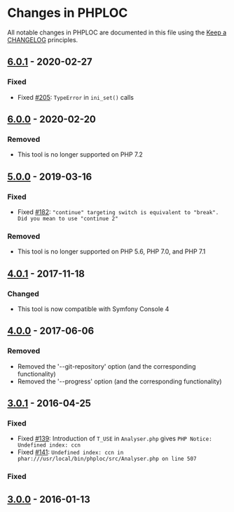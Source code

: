 # Changes in PHPLOC

All notable changes in PHPLOC are documented in this file using the [Keep a CHANGELOG](http://keepachangelog.com/) principles.

## [6.0.1] - 2020-02-27

### Fixed

* Fixed [#205](https://github.com/sebastianbergmann/phploc/pull/205): `TypeError` in `ini_set()` calls

## [6.0.0] - 2020-02-20

### Removed

* This tool is no longer supported on PHP 7.2

## [5.0.0] - 2019-03-16

### Fixed

* Fixed [#182](https://github.com/sebastianbergmann/phploc/pull/182): `"continue" targeting switch is equivalent to "break". Did you mean to use "continue 2"`

### Removed

* This tool is no longer supported on PHP 5.6, PHP 7.0, and PHP 7.1

## [4.0.1] - 2017-11-18

### Changed

* This tool is now compatible with Symfony Console 4

## [4.0.0] - 2017-06-06

### Removed

* Removed the '--git-repository' option (and the corresponding functionality)
* Removed the '--progress' option (and the corresponding functionality)

## [3.0.1] - 2016-04-25

### Fixed

* Fixed [#139](https://github.com/sebastianbergmann/phploc/issues/139): Introduction of `T_USE` in `Analyser.php` gives `PHP Notice: Undefined index: ccn`
* Fixed [#141](https://github.com/sebastianbergmann/phploc/issues/141): `Undefined index: ccn in phar:///usr/local/bin/phploc/src/Analyser.php on line 507`

### Fixed

## [3.0.0] - 2016-01-13

[6.0.1]: https://github.com/sebastianbergmann/phploc/compare/6.0.0...6.0.1
[6.0.0]: https://github.com/sebastianbergmann/phploc/compare/5.0.0...6.0.0
[5.0.0]: https://github.com/sebastianbergmann/phploc/compare/4.0.1...5.0.0
[4.0.1]: https://github.com/sebastianbergmann/phploc/compare/4.0.0...4.0.1
[4.0.0]: https://github.com/sebastianbergmann/phploc/compare/3.0...4.0.0
[3.0.1]: https://github.com/sebastianbergmann/phploc/compare/3.0.0...3.0.1
[3.0.0]: https://github.com/sebastianbergmann/phploc/compare/2.1.5...3.0.0

